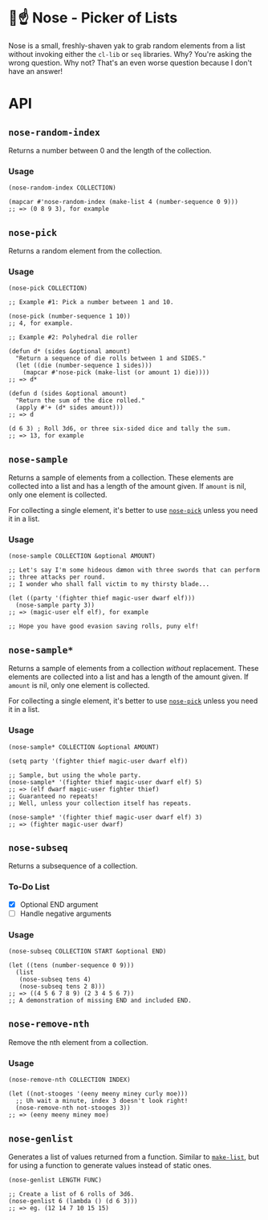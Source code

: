 # 👃☝ Nose - Picker of Lists

Nose is a small, freshly-shaven yak to grab random elements from a
list without invoking either the `cl-lib` or `seq` libraries.
Why?  You're asking the wrong question.
Why not?  That's an even worse question because I don't have an answer!

# API #

## `nose-random-index`

Returns a number between 0 and the length of the collection.

### Usage ###

~~~emacs-lisp
(nose-random-index COLLECTION)

(mapcar #'nose-random-index (make-list 4 (number-sequence 0 9)))
;; => (0 8 9 3), for example
~~~

## `nose-pick`

Returns a random element from the collection.

### Usage ###

~~~emacs-lisp
(nose-pick COLLECTION)

;; Example #1: Pick a number between 1 and 10.

(nose-pick (number-sequence 1 10))
;; 4, for example.

;; Example #2: Polyhedral die roller

(defun d* (sides &optional amount)
  "Return a sequence of die rolls between 1 and SIDES."
  (let ((die (number-sequence 1 sides)))
    (mapcar #'nose-pick (make-list (or amount 1) die))))
;; => d*

(defun d (sides &optional amount)
  "Return the sum of the dice rolled."
  (apply #'+ (d* sides amount)))
;; => d

(d 6 3) ; Roll 3d6, or three six-sided dice and tally the sum.
;; => 13, for example
~~~

## `nose-sample`

Returns a sample of elements from a collection.
These elements are collected into a list and has a length of the
amount given.
If `amount` is nil, only one element is collected.

For collecting a single element, it's better to use
[`nose-pick`](#nose-pick) unless you need it in a list.

### Usage ###

~~~emacs-lisp
(nose-sample COLLECTION &optional AMOUNT)

;; Let's say I'm some hideous dæmon with three swords that can perform
;; three attacks per round.
;; I wonder who shall fall victim to my thirsty blade...

(let ((party '(fighter thief magic-user dwarf elf)))
  (nose-sample party 3))
;; => (magic-user elf elf), for example

;; Hope you have good evasion saving rolls, puny elf!
~~~

## `nose-sample*`

Returns a sample of elements from a collection *without* replacement.
These elements are collected into a list and has a length of the
amount given.
If `amount` is nil, only one element is collected.

For collecting a single element, it's better to use
[`nose-pick`](#nose-pick) unless you need it in a list.

### Usage ###

~~~emacs-lisp
(nose-sample* COLLECTION &optional AMOUNT)

(setq party '(fighter thief magic-user dwarf elf))

;; Sample, but using the whole party.
(nose-sample* '(fighter thief magic-user dwarf elf) 5)
;; => (elf dwarf magic-user fighter thief)
;; Guaranteed no repeats!
;; Well, unless your collection itself has repeats.

(nose-sample* '(fighter thief magic-user dwarf elf) 3)
;; => (fighter magic-user dwarf)
~~~

## `nose-subseq`

Returns a subsequence of a collection.

### To-Do List ###

- [X] Optional END argument
- [ ] Handle negative arguments

### Usage ###

~~~emacs-lisp
(nose-subseq COLLECTION START &optional END)

(let ((tens (number-sequence 0 9)))
  (list
   (nose-subseq tens 4)
   (nose-subseq tens 2 8)))
;; => ((4 5 6 7 8 9) (2 3 4 5 6 7))
;; A demonstration of missing END and included END.
~~~

## `nose-remove-nth`

Remove the nth element from a collection.

### Usage ###

~~~emacs-lisp
(nose-remove-nth COLLECTION INDEX)

(let ((not-stooges '(eeny meeny miney curly moe)))
  ;; Uh wait a minute, index 3 doesn't look right!
  (nose-remove-nth not-stooges 3))
;; => (eeny meeny miney moe)
~~~

## `nose-genlist`

Generates a list of values returned from a function.
Similar to [`make-list`][elisp:make-list], but for using a
function to generate values instead of static ones.

[elisp:make-list]: https://www.gnu.org/software/emacs/manual/html_node/elisp/Building-Lists.html

~~~emacs-lisp
(nose-genlist LENGTH FUNC)

;; Create a list of 6 rolls of 3d6.
(nose-genlist 6 (lambda () (d 6 3)))
;; => eg. (12 14 7 10 15 15)
~~~
